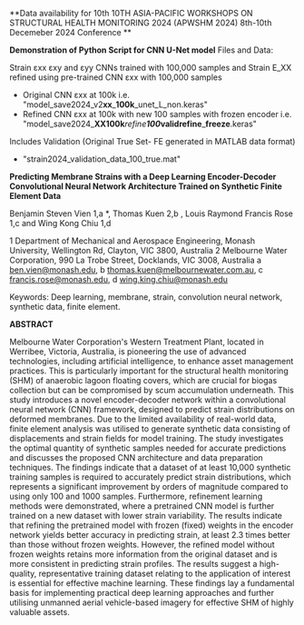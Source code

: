 **Data availability for 10th 10TH ASIA-PACIFIC WORKSHOPS ON STRUCTURAL HEALTH MONITORING 2024 (APWSHM 2024) 8th-10th Decemeber 2024 Conference **

**Demonstration of Python Script for CNN U-Net model**
Files and Data:

Strain εxx εxy and εyy CNNs trained with 100,000 samples and Strain E_XX refined using pre-trained CNN εxx with 100,000 samples

- Original CNN εxx at 100k i.e. "model_save2024_v2**xx**_**100k**_unet_L_non.keras"
- Refined CNN εxx at 100k with new 100 samples with frozen encoder  i.e. "model_save2024_**XX100k**_refine**100**_**validrefine**_**freeze**.keras"

Includes Validation (Original True Set- FE generated in MATLAB data format) 

- "strain2024_validation_data_100_true.mat"



**Predicting Membrane Strains with a Deep Learning Encoder-Decoder Convolutional Neural Network Architecture Trained on Synthetic Finite Element Data**

Benjamin Steven Vien 1,a *, Thomas Kuen 2,b , Louis Raymond Francis Rose 1,c and Wing Kong Chiu 1,d 

1 Department of Mechanical and Aerospace Engineering, Monash University, Wellington Rd, Clayton, VIC 3800, Australia 
2 Melbourne Water Corporation, 990 La Trobe Street, Docklands, VIC 3008, Australia
a ben.vien@monash.edu, b thomas.kuen@melbournewater.com.au, c francis.rose@monash.edu, d wing.king.chiu@monash.edu

Keywords: Deep learning, membrane, strain, convolution neural network, synthetic data, finite element.

**ABSTRACT**

Melbourne Water Corporation's Western Treatment Plant, located in Werribee, Victoria, Australia, is pioneering the use of advanced technologies, including artificial intelligence, to enhance asset management practices. This is particularly important for the structural health monitoring (SHM) of anaerobic lagoon floating covers, which are crucial for biogas collection but can be compromised by scum accumulation underneath. This study introduces a novel encoder-decoder network within a convolutional neural network (CNN) framework, designed to predict strain distributions on deformed membranes. Due to the limited availability of real-world data, finite element analysis was utilised to generate synthetic data consisting of displacements and strain fields for model training. The study investigates the optimal quantity of synthetic samples needed for accurate predictions and discusses the proposed CNN architecture and data preparation techniques. The findings indicate that a dataset of at least 10,000 synthetic training samples is required to accurately predict strain distributions, which represents a significant improvement by orders of magnitude compared to using only 100 and 1000 samples. Furthermore, refinement learning methods were demonstrated, where a pretrained CNN model is further trained on a new dataset with lower strain variability. The results indicate that refining the pretrained model with frozen (fixed) weights in the encoder network yields better accuracy in predicting strain, at least 2.3 times better than those without frozen weights. However, the refined model without frozen weights retains more information from the original dataset and is more consistent in predicting strain profiles. The results suggest a high-quality, representative training dataset relating to the application of interest is essential for effective machine learning. These findings lay a fundamental basis for implementing practical deep learning approaches and further utilising unmanned aerial vehicle-based imagery for effective SHM of highly valuable assets.
